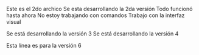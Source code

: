 Este es el 2do archico
Se esta desarrollando la 2da versión
Todo funcionó hasta ahora
No estoy trabajando con comandos
Trabajo con la interfaz visual

Se está desarrollando la versión 3
Se está desarrollando la versión 4

Esta línea es para la versión 6
